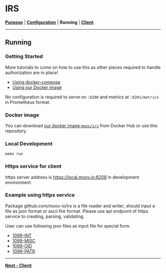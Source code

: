 # IRS
**[Purpose](README.md)** | **[Configuration](CONFIGURATION.md)** | **Running** | **[Client](../pkg/client/README.md)**

--- 

## Running

### Getting Started

More tutorials to come on how to use this as other pieces required to handle authorization are in place!

- [Using docker-compose](#local-development)
- [Using our Docker image](#docker-image)

No configuration is required to serve on `:8200` and metrics at `:8201/metrics` in Prometheus format.

### Docker image

You can download [our docker image `moov/irs`](https://hub.docker.com/r/moov/irs/) from Docker Hub or use this repository. 

### Local Development

```
make run
```

### Https service for client

https server address is https://local.moov.io:8208 in development environment.

### Example using https service 

Package github.com/moov-io/irs is a file reader and writer, should input a file as json format or ascii fire format.
Please use api endpoint of https service to creating, parsing, validating.

User can use following json files as input file for special form. 

- [1099-INT](examples/1099int.json)
- [1099-MISC](examples/1099misc.json)
- [1099-OID](examples/1099oid.json)
- [1099-PATR](examples/1099patr.json)


---
**[Next - Client](../pkg/client/README.md)**